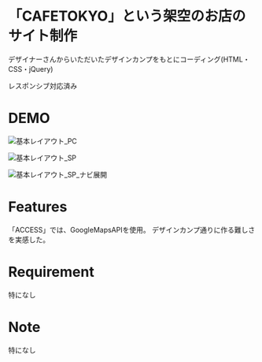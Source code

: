 # 「CAFETOKYO」という架空のお店のサイト制作

デザイナーさんからいただいたデザインカンプをもとにコーディング(HTML・CSS・jQuery)

レスポンシブ対応済み

# DEMO

![基本レイアウト_PC](https://user-images.githubusercontent.com/74311952/205271400-dfd8ffd3-b4ee-418c-ac99-3bd852392435.png)

![基本レイアウト_SP](https://user-images.githubusercontent.com/74311952/205271433-42655ed3-ca87-4f8d-a6bd-7f03e12c0b74.png)

![基本レイアウト_SP_ナビ展開](https://user-images.githubusercontent.com/74311952/205271418-dd1ef820-071f-484f-a21b-de9c6d33ecee.png)

# Features

「ACCESS」では、GoogleMapsAPIを使用。
デザインカンプ通りに作る難しさを実感した。

# Requirement

特になし

# Note

特になし

